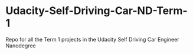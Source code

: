 # Udacity-Self-Driving-Car-ND-Term-1
Repo for all the Term 1 projects in the Udacity Self Driving Car Engineer Nanodegree
